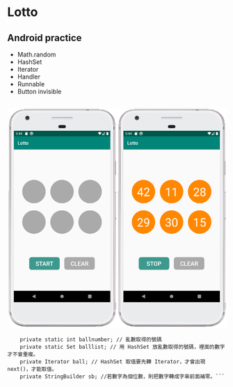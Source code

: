 
Lotto
=
Android practice
-
* Math.random
* HashSet
* Iterator
* Handler
* Runnable
* Button invisible
<br>
<img  src="https://github.com/SwingGao2020/Lotto/blob/master/preview.jpg" width="600"/>
<br>

```// 亂數用
    private static int ballnumber; // 亂數取得的號碼
    private static Set balllist; // 用 HashSet 放亂數取得的號碼，裡面的數字才不會重複。
    private Iterator ball; // HashSet 取值要先轉 Iterator，才會出現 next()，才能取值。
    private StringBuilder sb; //若數字為個位數，則把數字轉成字串前面補零。```

